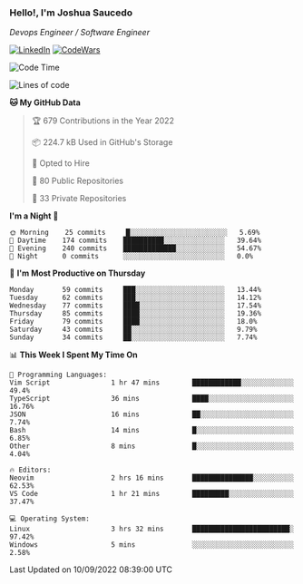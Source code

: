 ### Hello!, I'm Joshua Saucedo
*Devops Engineer / Software Engineer*  

[![LinkedIn](https://img.shields.io/badge/LinkedIn-0073b1?logo=linkedin&style=flat-square&logoColor=white)](https://www.linkedin.com/in/joshua-nathanael-saucedo-uriarte-bb0336169/)
[![CodeWars](https://www.codewars.com/users/joshuansu0897/badges/micro)](https://www.codewars.com/users/joshuansu0897)

<!--START_SECTION:waka-->
![Code Time](http://img.shields.io/badge/Code%20Time-230%20hrs%2010%20mins-blue)

![Lines of code](https://img.shields.io/badge/From%20Hello%20World%20I%27ve%20Written-2%20Million%20lines%20of%20code-blue)

**🐱 My GitHub Data** 

> 🏆 679 Contributions in the Year 2022
 > 
> 📦 224.7 kB Used in GitHub's Storage 
 > 
> 💼 Opted to Hire
 > 
> 📜 80 Public Repositories 
 > 
> 🔑 33 Private Repositories  
 > 
**I'm a Night 🦉** 

```text
🌞 Morning    25 commits     █░░░░░░░░░░░░░░░░░░░░░░░░   5.69% 
🌆 Daytime    174 commits    ██████████░░░░░░░░░░░░░░░   39.64% 
🌃 Evening    240 commits    █████████████░░░░░░░░░░░░   54.67% 
🌙 Night      0 commits      ░░░░░░░░░░░░░░░░░░░░░░░░░   0.0%

```
📅 **I'm Most Productive on Thursday** 

```text
Monday       59 commits     ███░░░░░░░░░░░░░░░░░░░░░░   13.44% 
Tuesday      62 commits     ███░░░░░░░░░░░░░░░░░░░░░░   14.12% 
Wednesday    77 commits     ████░░░░░░░░░░░░░░░░░░░░░   17.54% 
Thursday     85 commits     ████░░░░░░░░░░░░░░░░░░░░░   19.36% 
Friday       79 commits     ████░░░░░░░░░░░░░░░░░░░░░   18.0% 
Saturday     43 commits     ██░░░░░░░░░░░░░░░░░░░░░░░   9.79% 
Sunday       34 commits     ██░░░░░░░░░░░░░░░░░░░░░░░   7.74%

```


📊 **This Week I Spent My Time On** 

```text
💬 Programming Languages: 
Vim Script               1 hr 47 mins        ████████████░░░░░░░░░░░░░   49.4% 
TypeScript               36 mins             ████░░░░░░░░░░░░░░░░░░░░░   16.76% 
JSON                     16 mins             ██░░░░░░░░░░░░░░░░░░░░░░░   7.74% 
Bash                     14 mins             █░░░░░░░░░░░░░░░░░░░░░░░░   6.85% 
Other                    8 mins              █░░░░░░░░░░░░░░░░░░░░░░░░   4.04%

🔥 Editors: 
Neovim                   2 hrs 16 mins       ███████████████░░░░░░░░░░   62.53% 
VS Code                  1 hr 21 mins        █████████░░░░░░░░░░░░░░░░   37.47%

💻 Operating System: 
Linux                    3 hrs 32 mins       ████████████████████████░   97.42% 
Windows                  5 mins              ░░░░░░░░░░░░░░░░░░░░░░░░░   2.58%

```


 Last Updated on 10/09/2022 08:39:00 UTC
<!--END_SECTION:waka-->

